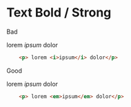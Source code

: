 # Text Bold / Strong

<div class="flex flex-wrap">
<div class="w-1/6">
	<p>
		Bad
	<p>
</div>
<div class="w-2/6">
	<p> lorem <i>ipsum</i> dolor</p>
</div>
<div class="w-3/6">

``` html
	<p> lorem <i>ipsum</i> dolor</p>
```
</div>
<div class="w-1/6">
	<p>
		Good
	<p>
</div>
<div class="w-2/6">
	<p> lorem <em>ipsum</em> dolor</p>
</div>
<div class="w-3/6">

``` html
	<p> lorem <em>ipsum</em> dolor</p>
```
</div>
</div>